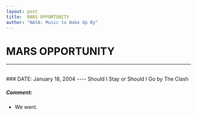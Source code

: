 ```yaml
---
layout: post
title:  MARS OPPORTUNITY
author: "NASA: Music to Wake Up By"
---
```


# MARS OPPORTUNITY
----
<br/>
### DATE: January 18, 2004
----
Should I Stay or Should I Go by The Clash

##### Comment:
* We went.
